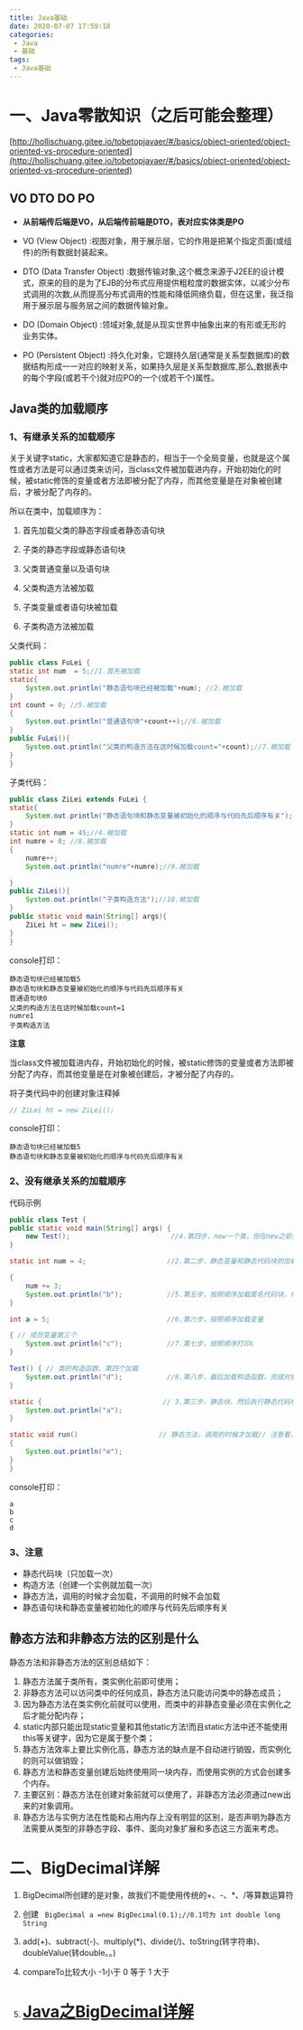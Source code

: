 ```yaml
---
title: Java基础
date: 2020-07-07 17:59:18
categories: 
 - Java
 - 基础
tags: 
 - Java基础
---
```

#  一、Java零散知识（之后可能会整理）
[http://hollischuang.gitee.io/tobetopjavaer/#/basics/object-oriented/object-oriented-vs-procedure-oriented](http://hollischuang.gitee.io/tobetopjavaer/#/basics/object-oriented/object-oriented-vs-procedure-oriented)

<!-- more -->

## VO DTO DO PO

- **从前端传后端是VO，从后端传前端是DTO，表对应实体类是PO**

- VO (View Object) :视图对象，用于展示层，它的作用是把某个指定页面(或组件)的所有数据封装起来。
- DTO (Data Transfer Object) :数据传输对象,这个概念来源于J2EE的设计模式，原来的目的是为了EJB的分布式应用提供粗粒度的数据实体，以减少分布式调用的次数,从而提高分布式调用的性能和降低网络负载，但在这里，我泛指用于展示层与服务层之间的数据传输对象。
- DO (Domain Object) :领域对象,就是从现实世界中抽象出来的有形或无形的业务实体。
- PO (Persistent Object) :持久化对象，它跟持久层(通常是关系型数据库)的数据结构形成一一对应的映射关系，如果持久层是关系型数据库,那么,数据表中的每个字段(或若干个)就对应PO的一个(或若干个)属性。

## Java类的加载顺序

### 1、有继承关系的加载顺序

关于关键字static，大家都知道它是静态的，相当于一个全局变量，也就是这个属性或者方法是可以通过类来访问，当class文件被加载进内存，开始初始化的时候，被static修饰的变量或者方法即被分配了内存，而其他变量是在对象被创建后，才被分配了内存的。

所以在类中，加载顺序为：

1. 首先加载父类的静态字段或者静态语句块

2. 子类的静态字段或静态语句块

3. 父类普通变量以及语句块

4. 父类构造方法被加载

5. 子类变量或者语句块被加载

6. 子类构造方法被加载

父类代码：

```java
public class FuLei {
static int num  = 5;//1.首先被加载
static{
    System.out.println("静态语句块已经被加载"+num); //2.被加载
}
int count = 0; //5.被加载
{
    System.out.println("普通语句块"+count++);//6.被加载
}
public FuLei(){
    System.out.println("父类的构造方法在这时候加载count="+count);//7.被加载
}
}
```

子类代码：

```java
public class ZiLei extends FuLei {
static{
    System.out.println("静态语句块和静态变量被初始化的顺序与代码先后顺序有关"); //3.被加载
}
static int num = 45;//4.被加载
int numre = 0; //8.被加载
{
    numre++;
    System.out.println("numre"+numre);//9.被加载

}
public ZiLei(){
    System.out.println("子类构造方法");//10.被加载
}
public static void main(String[] args){
    ZiLei ht = new ZiLei();
}
}
```

console打印：

```
静态语句块已经被加载5
静态语句块和静态变量被初始化的顺序与代码先后顺序有关
普通语句块0
父类的构造方法在这时候加载count=1
numre1
子类构造方法
```

**注意**

当class文件被加载进内存，开始初始化的时候，被static修饰的变量或者方法即被分配了内存，而其他变量是在对象被创建后，才被分配了内存的。

将子类代码中的创建对象注释掉

```java
// ZiLei ht = new ZiLei();
```

console打印：

```
静态语句块已经被加载5
静态语句块和静态变量被初始化的顺序与代码先后顺序有关
```

### 2、没有继承关系的加载顺序

代码示例

```java
public class Test {
public static void main(String[] args) {
    new Test();                         //4.第四步，new一个类，但在new之前要处理匿名代码块
}

static int num = 4;                    //2.第二步，静态变量和静态代码块的加载顺序由编写先后决定

{
    num += 3;
    System.out.println("b");           //5.第五步，按照顺序加载匿名代码块，代码块中有打印
}

int a = 5;                             //6.第六步，按照顺序加载变量

{ // 成员变量第三个
    System.out.println("c");           //7.第七步，按照顺序打印c
}

Test() { // 类的构造函数，第四个加载
    System.out.println("d");           //8.第八步，最后加载构造函数，完成对象的建立
}

static {                              // 3.第三步，静态块，然后执行静态代码块，因为有输出，故打印a
    System.out.println("a");
}

static void run()                    // 静态方法，调用的时候才加载// 注意看，e没有加载
{
    System.out.println("e");
}
}
```

console打印：

```
a
b
c
d
```

### 3、注意

- 静态代码块（只加载一次）
- 构造方法（创建一个实例就加载一次）
- 静态方法，调用的时候才会加载，不调用的时候不会加载
- 静态语句块和静态变量被初始化的顺序与代码先后顺序有关

## 静态方法和非静态方法的区别是什么

静态方法和非静态方法的区别总结如下：

1. 静态方法属于类所有，类实例化前即可使用； 
2. 非静态方法可以访问类中的任何成员，静态方法只能访问类中的静态成员； 
3. 因为静态方法在类实例化前就可以使用，而类中的非静态变量必须在实例化之后才能分配内存；    
4. static内部只能出现static变量和其他static方法!而且static方法中还不能使用this等关键字，因为它是属于整个类；
5. 静态方法效率上要比实例化高，静态方法的缺点是不自动进行销毁，而实例化的则可以做销毁； 
6. 静态方法和静态变量创建后始终使用同一块内存，而使用实例的方式会创建多个内存。
7. 主要区别：静态方法在创建对象前就可以使用了，非静态方法必须通过new出来的对象调用。
8. 静态方法与实例方法在性能和占用内存上没有明显的区别，是否声明为静态方法需要从类型的非静态字段、事件、面向对象扩展和多态这三方面来考虑。

# 二、BigDecimal详解

1. BigDecimal所创建的是对象，故我们不能使用传统的+、-、*、/等算数运算符

2. 创建 ` BigDecimal a =new BigDecimal(0.1);//0.1可为 int double long String`

3.  add(+)、subtract(-)、multiply(*)、divide(/)、toString(转字符串)、doubleValue(转double。。)

4. compareTo比较大小 -1小于 0 等于 1 大于

5. # [Java之BigDecimal详解](https://www.cnblogs.com/zhangyinhua/p/11545305.html)